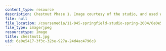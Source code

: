 ```yaml
---
content_type: resource
description: Chestnut Phase 1. Image courtesy of the studio, and used with permission.
file: null
file_location: /coursemedia/11-945-springfield-studio-spring-2004/6e0e54173f3c32be927a24d4ac4796c8_chestnut1.jpg
file_type: image/jpeg
resourcetype: Image
title: chestnut1.jpg
uid: 6e0e5417-3f3c-32be-927a-24d4ac4796c8
---
```

